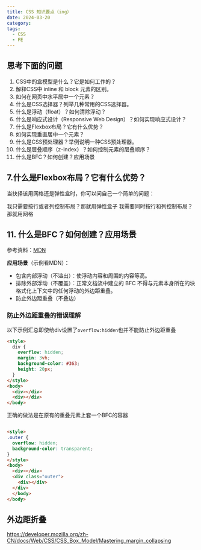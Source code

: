 ```yaml
---
title: CSS 知识要点（ing）
date: 2024-03-20
category: 
tags:
  - CSS
  - FE
---
```


<!-- more -->

## 思考下面的问题

1. CSS中的盒模型是什么？它是如何工作的？ 
2. 解释CSS中 inline 和 block 元素的区别。 
3. 如何在网页中水平居中一个元素？ 
4. 什么是CSS选择器？列举几种常用的CSS选择器。 
5. 什么是浮动（float）？如何清除浮动？ 
6. 什么是响应式设计（Responsive Web Design）？如何实现响应式设计？ 
7. 什么是Flexbox布局？它有什么优势？ 
8. 如何实现垂直居中一个元素？ 
9. 什么是CSS预处理器？举例说明一种CSS预处理器。 
10. 什么是层叠顺序（z-index）？如何控制元素的层叠顺序？
11. 什么是BFC？如何创建？应用场景


## 7.什么是Flexbox布局？它有什么优势？

当抉择该用网格还是弹性盒时，你可以问自己一个简单的问题：

我只需要按行或者列控制布局？那就用弹性盒子
我需要同时按行和列控制布局？那就用网格

## 11. 什么是BFC？如何创建？应用场景

参考资料：[MDN](https://developer.mozilla.org/zh-CN/docs/Web/CSS/CSS_flow_layout/In_flow_and_out_of_flow)

**应用场景**（示例看MDN）：
- 包含内部浮动（不溢出）：使浮动内容和周围的内容等高。
- 排除外部浮动（不覆盖）：正常文档流中建立的 BFC 不得与元素本身所在的块格式化上下文中的任何浮动的外边距重叠。
- 防止外边距重叠（不叠边）

### 防止外边距重叠的错误理解

以下示例汇总即使给div设置了`overflow:hidden`也并不能防止外边距重叠

```html
<style>
  div {
    overflow: hidden;
    margin: 3vh;
    background-color: #363;
    height: 20px;
  }
</style>
<body>
  <div></div>
  <div></div>
</body>
```

正确的做法是在原有的重叠元素上套一个BFC的容器

```html

<style>
.outer {
  overflow: hidden;
  background-color: transparent;
}
</style>
<body>
  <div></div>
  <div class="outer">
    <div></div>
  </div>
  </body>
</body>
```

## 外边距折叠

https://developer.mozilla.org/zh-CN/docs/Web/CSS/CSS_Box_Model/Mastering_margin_collapsing